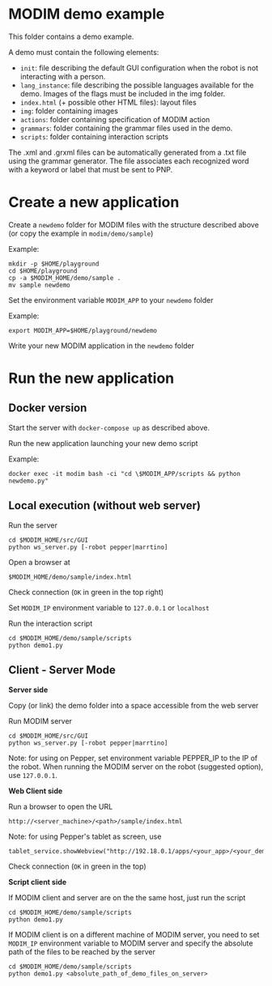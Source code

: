 # MODIM demo example

This folder contains a demo example.

A demo must contain the following elements:

* `init`: file describing the default GUI configuration when the robot is not interacting with a person.
* `lang_instance`: file describing the possible languages available for the demo. Images of the flags must be included in the img folder.
* `index.html` (+ possible other HTML files): layout files
* `img`: folder containing images
* `actions`: folder containing specification of MODIM action
* `grammars`: folder containing the grammar files used in the demo. 
* `scripts`: folder containing interaction scripts

The .xml and .grxml files can be automatically generated from a .txt file using the grammar generator.
The file associates each recognized word with a keyword or label that must be sent to PNP.


# Create a new application

Create a `newdemo` folder for MODIM files with the structure described above
(or copy the example in `modim/demo/sample`)

Example:

    mkdir -p $HOME/playground
    cd $HOME/playground
    cp -a $MODIM_HOME/demo/sample .
    mv sample newdemo

Set the environment variable `MODIM_APP` to your `newdemo` folder

Example:

    export MODIM_APP=$HOME/playground/newdemo


Write your new MODIM application in the `newdemo` folder 





# Run the new application

## Docker version

Start the server with `docker-compose up` as described above.

Run the new application launching your new demo script

Example:

    docker exec -it modim bash -ci "cd \$MODIM_APP/scripts && python newdemo.py"




## Local execution (without web server)

Run the server

    cd $MODIM_HOME/src/GUI
    python ws_server.py [-robot pepper|marrtino]

Open a browser at

    $MODIM_HOME/demo/sample/index.html

Check connection (`OK` in green in the top right)

Set `MODIM_IP` environment variable to `127.0.0.1` or `localhost`

Run the interaction script

    cd $MODIM_HOME/demo/sample/scripts
    python demo1.py



## Client - Server Mode


**Server side**

Copy (or link) the demo folder into a space accessible from the web server

Run MODIM server

    cd $MODIM_HOME/src/GUI
    python ws_server.py [-robot pepper|marrtino]

Note: for using on Pepper, set environment variable PEPPER_IP to the IP of the robot.
When running the MODIM server on the robot (suggested option), use `127.0.0.1`.


**Web Client side**

Run a browser to open the URL

    http://<server_machine>/<path>/sample/index.html

Note: for using Pepper's tablet as screen, use 

    tablet_service.showWebview("http://192.18.0.1/apps/<your_app>/<your_demo>/index.html

Check connection (`OK` in green in the top)


**Script client side**

If MODIM client and server are on the the same host, just run the script

    cd $MODIM_HOME/demo/sample/scripts
    python demo1.py

If MODIM client is on a different machine of MODIM server, 
you need to set `MODIM_IP` environment variable to MODIM server and specify the absolute path of the files to be reached by the server

    cd $MODIM_HOME/demo/sample/scripts
    python demo1.py <absolute_path_of_demo_files_on_server>


